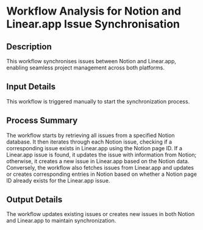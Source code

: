 # Workflow Analysis for Notion and Linear.app Issue Synchronisation

## Description
This workflow synchronises issues between Notion and Linear.app, enabling seamless project management across both platforms.

## Input Details
This workflow is triggered manually to start the synchronization process.

## Process Summary
The workflow starts by retrieving all issues from a specified Notion database. It then iterates through each Notion issue, checking if a corresponding issue exists in Linear.app using the Notion page ID. If a Linear.app issue is found, it updates the issue with information from Notion; otherwise, it creates a new issue in Linear.app based on the Notion data. Conversely, the workflow also fetches issues from Linear.app and updates or creates corresponding entries in Notion based on whether a Notion page ID already exists for the Linear.app issue.

## Output Details
The workflow updates existing issues or creates new issues in both Notion and Linear.app to maintain synchronization.
